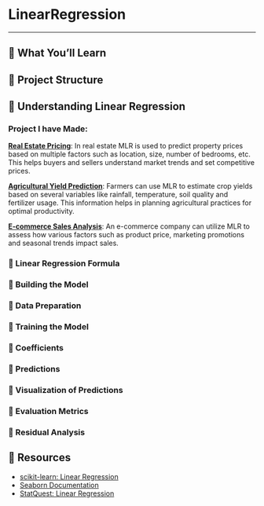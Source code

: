 
<h1><b> LinearRegression </b></h1>



---

## 🧠 What You’ll Learn

## 📂 Project Structure


## 📐 Understanding Linear Regression



### Project I have Made: 

**[Real Estate Pricing](Real_Estate_Pricing)**: In real estate MLR is used to predict property prices based on multiple factors such as location, size, number of bedrooms, etc. This helps buyers and sellers understand market trends and set competitive prices.

**[Agricultural Yield Prediction](Agricultural_Yield_Prediction)**: Farmers can use MLR to estimate crop yields based on several variables like rainfall, temperature, soil quality and fertilizer usage. This information helps in planning agricultural practices for optimal productivity.

**[E-commerce Sales Analysis](E-commerce_Sales_Analysis)**: An e-commerce company can utilize MLR to assess how various factors such as product price, marketing promotions and seasonal trends impact sales.


### 🔹 Linear Regression Formula


### 🔸 Building the Model

### 🔸 Data Preparation


### 🔸 Training the Model


### 🔸 Coefficients


### 🔸 Predictions

### 🔸 Visualization of Predictions


### 🔸 Evaluation Metrics


### 🔸 Residual Analysis



## 🔗 Resources

* [scikit-learn: Linear Regression](https://scikit-learn.org/stable/modules/generated/sklearn.linear_model.LinearRegression.html)
* [Seaborn Documentation](https://seaborn.pydata.org/)
* [StatQuest: Linear Regression](https://www.youtube.com/watch?v=nk2CQITm_eo)


